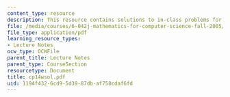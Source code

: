 ```yaml
---
content_type: resource
description: This resource contains solutions to in-class problems for week 14, wednesday.
file: /media/courses/6-042j-mathematics-for-computer-science-fall-2005/1194f4326cd95d3987dbaf758cdaf6fd_cp14wsol.pdf
file_type: application/pdf
learning_resource_types:
- Lecture Notes
ocw_type: OCWFile
parent_title: Lecture Notes
parent_type: CourseSection
resourcetype: Document
title: cp14wsol.pdf
uid: 1194f432-6cd9-5d39-87db-af758cdaf6fd
---
```

